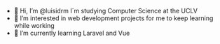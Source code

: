 - 👋 Hi, I’m @luisidrm I´m studying Computer Science at the UCLV
- 👀 I’m interested in web development projects for me to keep learning while working
- 🌱 I’m currently learning Laravel and Vue
